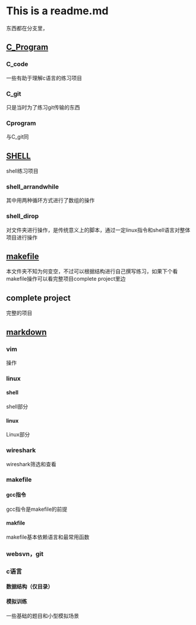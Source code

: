 # This is a readme.md
东西都在分支里，
## [C_Program](https://github.com/poplirain/Lujiu_code/tree/C_Program)
### C_code
一些有助于理解c语言的练习项目

### C_git
只是当时为了练习git传输的东西

### Cprogram
与C_git同

## [SHELL](https://github.com/poplirain/Lujiu_code/tree/Shell_Program)
shell练习项目
### shell_arrandwhile
其中用两种循环方式进行了数组的操作

### shell_dirop
对文件夹进行操作，是传统意义上的脚本，通过一定linux指令和shell语言对整体项目进行操作

## [makefile](https://github.com/poplirain/Lujiu_code/tree/MAKEFILE_Program)
本文件夹不知为何变空，不过可以根据结构进行自己撰写练习，如果下个看makefile操作可以看完整项目complete project里边

## complete project
完整的项目

## [markdown](https://github.com/poplirain/Lujiu_code/tree/Markdown)
### vim
操作
### linux
#### shell
shell部分
#### linux
Linux部分
### wireshark
wireshark筛选和查看
### makefile
#### gcc指令
gcc指令是makefile的前提
#### makfile
makefile基本依赖语言和最常用函数
### websvn，git

### c语言
#### 数据结构（仅目录）

#### 模拟训练
一些基础的题目和小型模拟场景
